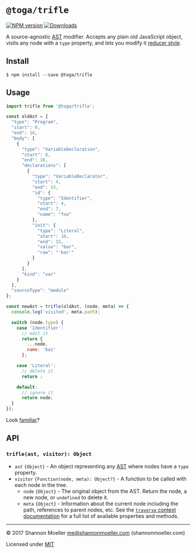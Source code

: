 # `@toga/trifle`

[![NPM version][npm-img]][npm-url] [![Downloads][downloads-img]][npm-url]

A source-agnostic [AST][ast] modifier. Accepts any plain old JavaScript object, visits any node with a `type` property, and lets you modify it [reducer style][redux].

## Install

```
$ npm install --save @toga/trifle
```

## Usage

```js
import trifle from '@toga/trifle';

const oldAst = {
  "type": "Program",
  "start": 0,
  "end": 16,
  "body": [
    {
      "type": "VariableDeclaration",
      "start": 0,
      "end": 16,
      "declarations": [
        {
          "type": "VariableDeclarator",
          "start": 4,
          "end": 15,
          "id": {
            "type": "Identifier",
            "start": 4,
            "end": 7,
            "name": "foo"
          },
          "init": {
            "type": "Literal",
            "start": 10,
            "end": 15,
            "value": "bar",
            "raw": "'bar'"
          }
        }
      ],
      "kind": "var"
    }
  ],
  "sourceType": "module"
};

const newAst = trifle(oldAst, (node, meta) => {
  console.log('visited', meta.path);

  switch (node.type) {
    case 'Identifier':
      // edit it
      return {
        ...node,
        name: 'baz'
      };

    case 'Literal':
      // delete it
      return ;

    default:
      // ignore it
      return node;
  }
});
```

Look [familiar][redux]?

## API

### `trifle(ast, visitor): Object`

- `ast` `{Object}` - An object representing any [AST][ast] where nodes have a `type` property.
- `visitor` `{Function(node, meta): Object?}` - A function to be called with each node in the tree.
  - `node` `{Object}` - The original object from the AST. Return the node, a new node, or `undefined` to delete it.
  - `meta` `{Object}` - Information about the current node including the path, references to parent nodes, etc. See the [`traverse` context documentation][traverse] for a full list of available properties and methods.

----

© 2017 Shannon Moeller <me@shannonmoeller.com> (shannonmoeller.com)

Licensed under [MIT](http://shannonmoeller.com/mit.txt)

[ast]:           https://en.wikipedia.org/wiki/Abstract_syntax_tree
[doctree]:       https://github.com/togajs/doctree
[redux]:         http://redux.js.org/docs/basics/Reducers.html#handling-more-actions
[traverse]:      https://github.com/substack/js-traverse#context

[downloads-img]: http://img.shields.io/npm/dm/@toga/toga.svg?style=flat-square
[npm-img]:       http://img.shields.io/npm/v/@toga/toga.svg?style=flat-square
[npm-url]:       https://npmjs.org/package/@toga/toga
